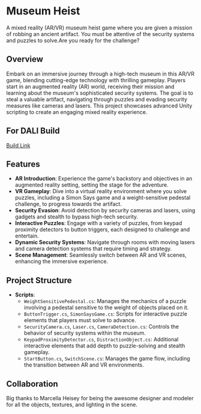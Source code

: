 # Museum Heist
A mixed reality (AR/VR) museum heist game where you are given a mission of robbing an ancient artifact. You must be attentive of the security systems and puzzles to solve.Are you ready for the challenge?

## Overview
Embark on an immersive journey through a high-tech museum in this AR/VR game, blending cutting-edge technology with thrilling gameplay. Players start in an augmented reality (AR) world, receiving their mission and learning about the museum's sophisticated security systems. The goal is to steal a valuable artifact, navigating through puzzles and evading security measures like cameras and lasers. This project showcases advanced Unity scripting to create an engaging mixed reality experience.


## For DALI Build
[Build Link](https://drive.google.com/drive/u/1/folders/1Q5pBxl75XMrz8Oq72yol_dVFoqawRHqP)

## Features
- **AR Introduction**: Experience the game's backstory and objectives in an augmented reality setting, setting the stage for the adventure.
- **VR Gameplay**: Dive into a virtual reality environment where you solve puzzles, including a Simon Says game and a weight-sensitive pedestal challenge, to progress towards the artifact.
- **Security Evasion**: Avoid detection by security cameras and lasers, using gadgets and stealth to bypass high-tech security.
- **Interactive Puzzles**: Engage with a variety of puzzles, from keypad proximity detectors to button triggers, each designed to challenge and entertain.
- **Dynamic Security Systems**: Navigate through rooms with moving lasers and camera detection systems that require timing and strategy.
- **Scene Management**: Seamlessly switch between AR and VR scenes, enhancing the immersive experience.

## Project Structure
- **Scripts**:
  - `WeightSensitivePedestal.cs`: Manages the mechanics of a puzzle involving a pedestal sensitive to the weight of objects placed on it.
  - `ButtonTrigger.cs`, `SimonSaysGame.cs`: Scripts for interactive puzzle elements that players must solve to advance.
  - `SecurityCamera.cs`, `Laser.cs`, `CameraDetection.cs`: Controls the behavior of security systems within the museum.
  - `KeypadProximityDetector.cs`, `DistractionObject.cs`: Additional interactive elements that add depth to puzzle-solving and stealth gameplay.
  - `StartButton.cs`, `SwitchScene.cs`: Manages the game flow, including the transition between AR and VR environments.

## Collaboration
Big thanks to Marcella Heisey for being the awesome designer and modeler for all the objects, textures, and lighting in the scene.